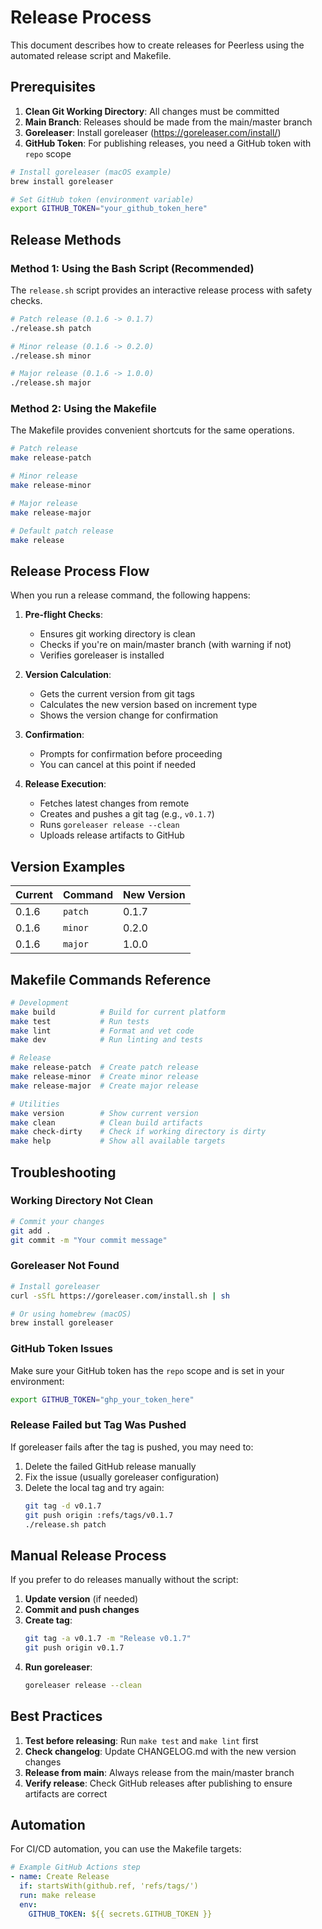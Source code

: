 # Release Process

This document describes how to create releases for Peerless using the automated release script and Makefile.

## Prerequisites

1. **Clean Git Working Directory**: All changes must be committed
2. **Main Branch**: Releases should be made from the main/master branch
3. **Goreleaser**: Install goreleaser (https://goreleaser.com/install/)
4. **GitHub Token**: For publishing releases, you need a GitHub token with `repo` scope

```bash
# Install goreleaser (macOS example)
brew install goreleaser

# Set GitHub token (environment variable)
export GITHUB_TOKEN="your_github_token_here"
```

## Release Methods

### Method 1: Using the Bash Script (Recommended)

The `release.sh` script provides an interactive release process with safety checks.

```bash
# Patch release (0.1.6 -> 0.1.7)
./release.sh patch

# Minor release (0.1.6 -> 0.2.0)
./release.sh minor

# Major release (0.1.6 -> 1.0.0)
./release.sh major
```

### Method 2: Using the Makefile

The Makefile provides convenient shortcuts for the same operations.

```bash
# Patch release
make release-patch

# Minor release
make release-minor

# Major release
make release-major

# Default patch release
make release
```

## Release Process Flow

When you run a release command, the following happens:

1. **Pre-flight Checks**:
   - Ensures git working directory is clean
   - Checks if you're on main/master branch (with warning if not)
   - Verifies goreleaser is installed

2. **Version Calculation**:
   - Gets the current version from git tags
   - Calculates the new version based on increment type
   - Shows the version change for confirmation

3. **Confirmation**:
   - Prompts for confirmation before proceeding
   - You can cancel at this point if needed

4. **Release Execution**:
   - Fetches latest changes from remote
   - Creates and pushes a git tag (e.g., `v0.1.7`)
   - Runs `goreleaser release --clean`
   - Uploads release artifacts to GitHub

## Version Examples

| Current | Command    | New Version |
|---------|------------|-------------|
| 0.1.6   | `patch`    | 0.1.7       |
| 0.1.6   | `minor`    | 0.2.0       |
| 0.1.6   | `major`    | 1.0.0       |

## Makefile Commands Reference

```bash
# Development
make build          # Build for current platform
make test           # Run tests
make lint           # Format and vet code
make dev            # Run linting and tests

# Release
make release-patch  # Create patch release
make release-minor  # Create minor release
make release-major  # Create major release

# Utilities
make version        # Show current version
make clean          # Clean build artifacts
make check-dirty    # Check if working directory is dirty
make help           # Show all available targets
```

## Troubleshooting

### Working Directory Not Clean
```bash
# Commit your changes
git add .
git commit -m "Your commit message"
```

### Goreleaser Not Found
```bash
# Install goreleaser
curl -sSfL https://goreleaser.com/install.sh | sh

# Or using homebrew (macOS)
brew install goreleaser
```

### GitHub Token Issues
Make sure your GitHub token has the `repo` scope and is set in your environment:
```bash
export GITHUB_TOKEN="ghp_your_token_here"
```

### Release Failed but Tag Was Pushed
If goreleaser fails after the tag is pushed, you may need to:
1. Delete the failed GitHub release manually
2. Fix the issue (usually goreleaser configuration)
3. Delete the local tag and try again:
   ```bash
   git tag -d v0.1.7
   git push origin :refs/tags/v0.1.7
   ./release.sh patch
   ```

## Manual Release Process

If you prefer to do releases manually without the script:

1. **Update version** (if needed)
2. **Commit and push changes**
3. **Create tag**:
   ```bash
   git tag -a v0.1.7 -m "Release v0.1.7"
   git push origin v0.1.7
   ```
4. **Run goreleaser**:
   ```bash
   goreleaser release --clean
   ```

## Best Practices

1. **Test before releasing**: Run `make test` and `make lint` first
2. **Check changelog**: Update CHANGELOG.md with the new version changes
3. **Release from main**: Always release from the main/master branch
4. **Verify release**: Check GitHub releases after publishing to ensure artifacts are correct

## Automation

For CI/CD automation, you can use the Makefile targets:

```yaml
# Example GitHub Actions step
- name: Create Release
  if: startsWith(github.ref, 'refs/tags/')
  run: make release
  env:
    GITHUB_TOKEN: ${{ secrets.GITHUB_TOKEN }}
```